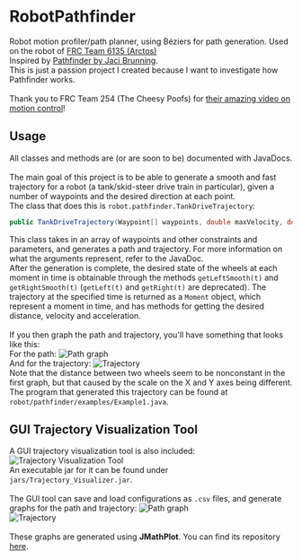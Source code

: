# RobotPathfinder
Robot motion profiler/path planner, using B&#xe9;ziers for path generation. Used on the robot of <a href="https://github.com/Arctos6135">FRC Team 6135 (Arctos)</a><br>
Inspired by <a href="https://github.com/JacisNonsense/Pathfinder">Pathfinder by Jaci Brunning</a>.<br>
This is just a passion project I created because I want to investigate how Pathfinder works.<br>
<br>
Thank you to FRC Team 254 (The Cheesy Poofs) for <a href="https://youtu.be/8319J1BEHwM">their amazing video on motion control</a>!

## Usage
All classes and methods are (or are soon to be) documented with JavaDocs.<br><br>
The main goal of this project is to be able to generate a smooth and fast trajectory for a robot (a tank/skid-steer drive train in particular), given a number of waypoints and the desired direction at each point.<br>
The class that does this is `robot.pathfinder.TankDriveTrajectory`:
```java
public TankDriveTrajectory(Waypoint[] waypoints, double maxVelocity, double maxAcceleration, double baseWidth, double alpha, int segmentCount)
```
This class takes in an array of waypoints and other constraints and parameters, and generates a path and trajectory. For more information on what the arguments represent, refer to the JavaDoc.<br>
After the generation is complete, the desired state of the wheels at each moment in time is obtainable through the methods `getLeftSmooth(t)` and `getRightSmooth(t)` (`getLeft(t)` and `getRight(t)` are deprecated). The trajectory at the specified time is returned as a `Moment` object, which represent a moment in time, and has methods for getting the desired distance, velocity and acceleration.<br><br>
If you then graph the path and trajectory, you'll have something that looks like this:<br>
For the path:
![Path graph](http://tylertian123.github.io/images/RobotPathfinder/generatedpath2.png)<br>
And for the trajectory:
![Trajectory](http://tylertian123.github.io/images/RobotPathfinder/generatedtrajectory2.png)<br>
Note that the distance between two wheels seem to be nonconstant in the first graph, but that caused by the scale on the X and Y axes being different.<br>
The program that generated this trajectory can be found at `robot/pathfinder/examples/Example1.java`.

## GUI Trajectory Visualization Tool
A GUI trajectory visualization tool is also included:
![Trajectory Visualization Tool](http://tylertian123.github.io/images/RobotPathfinder/trajectoryvisualizationtool.png)<br>
An executable jar for it can be found under `jars/Trajectory_Visualizer.jar`.<br><br>
The GUI tool can save and load configurations as `.csv` files, and generate graphs for the path and trajectory:
![Path graph](http://tylertian123.github.io/images/RobotPathfinder/generatedpath1.png)<br>
![Trajectory](http://tylertian123.github.io/images/RobotPathfinder/generatedtrajectory1.png)<br><br>
These graphs are generated using <b>JMathPlot</b>. You can find its repository <a href="https://github.com/yannrichet/jmathplot">here</a>.<br>
